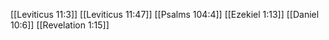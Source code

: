 [[Leviticus 11:3]]
[[Leviticus 11:47]]
[[Psalms 104:4]]
[[Ezekiel 1:13]]
[[Daniel 10:6]]
[[Revelation 1:15]]
